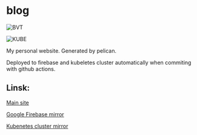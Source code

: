 # blog

![BVT](https://github.com/cszhe/blog/workflows/BVT/badge.svg)

![KUBE](https://github.com/cszhe/blog/workflows/KUBE/badge.svg)

My personal website. Generated by pelican.

Deployed to firebase and kubeletes cluster automatically when commiting with github actions.

## Linsk:

[Main site](https://hezongjian.com)

[Google Firebase mirror](https://zhe-dev.web.app)

[Kubenetes cluster mirror](https://next.hezongjian.com)

